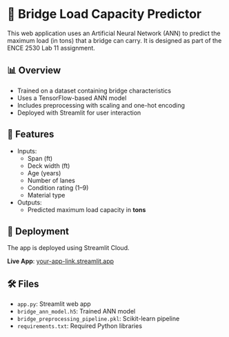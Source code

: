 # 🌉 Bridge Load Capacity Predictor

This web application uses an Artificial Neural Network (ANN) to predict the maximum load (in tons) that a bridge can carry. It is designed as part of the ENCE 2530 Lab 11 assignment.

## 📊 Overview

- Trained on a dataset containing bridge characteristics
- Uses a TensorFlow-based ANN model
- Includes preprocessing with scaling and one-hot encoding
- Deployed with Streamlit for user interaction

## 🔧 Features

- Inputs:
  - Span (ft)
  - Deck width (ft)
  - Age (years)
  - Number of lanes
  - Condition rating (1–9)
  - Material type
- Outputs:
  - Predicted maximum load capacity in **tons**

## 🚀 Deployment

The app is deployed using Streamlit Cloud.

**Live App**: [your-app-link.streamlit.app](https://your-app-link.streamlit.app)

## 🛠 Files

- `app.py`: Streamlit web app
- `bridge_ann_model.h5`: Trained ANN model
- `bridge_preprocessing_pipeline.pkl`: Scikit-learn pipeline
- `requirements.txt`: Required Python libraries
